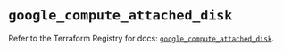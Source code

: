 # `google_compute_attached_disk`

Refer to the Terraform Registry for docs: [`google_compute_attached_disk`](https://registry.terraform.io/providers/hashicorp/google/6.34.1/docs/resources/compute_attached_disk).
